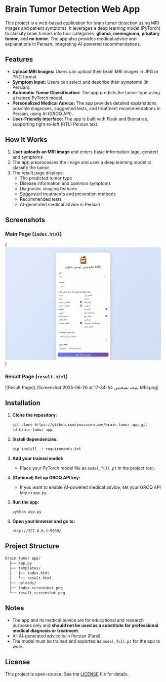 # Brain Tumor Detection Web App

This project is a web-based application for brain tumor detection using MRI images and patient symptoms. It leverages a deep learning model (PyTorch) to classify brain tumors into four categories: **glioma**, **meningioma**, **pituitary tumor**, and **no tumor**. The app also provides medical advice and explanations in Persian, integrating AI-powered recommendations.

## Features

- **Upload MRI Images:** Users can upload their brain MRI images in JPG or PNG format.
- **Symptom Input:** Users can select and describe their symptoms (in Persian).
- **Automatic Tumor Classification:** The app predicts the tumor type using a trained PyTorch model.
- **Personalized Medical Advice:** The app provides detailed explanations, possible diagnoses, suggested tests, and treatment recommendations in Persian, using AI (GROQ API).
- **User-Friendly Interface:** The app is built with Flask and Bootstrap, supporting right-to-left (RTL) Persian text.

## How It Works

1. **User uploads an MRI image** and enters basic information (age, gender) and symptoms.
2. The app preprocesses the image and uses a deep learning model to classify the tumor.
3. The result page displays:
   - The predicted tumor type
   - Disease information and common symptoms
   - Diagnostic imaging features
   - Suggested treatments and prevention methods
   - Recommended tests
   - AI-generated medical advice in Persian

## Screenshots

### Main Page (`index.html`)
(![Main Page](./Screenshot%202025-06-26%20at%2016-23-56%20%D8%AA%D8%B4%D8%AE%DB%8C%D8%B5%20%D8%AA%D9%88%D9%85%D9%88%D8%B1%20%D9%85%D8%BA%D8%B2%DB%8C%20MRI.png))

### Result Page (`result.html`)
![Result Page](./Screenshot 2025-06-26 at 17-34-54 نتیجه تشخیص MRI.png)


## Installation

1. **Clone the repository:**
   ```bash
   git clone https://github.com/yourusername/brain-tumor-app.git
   cd brain-tumor-app
   ```

2. **Install dependencies:**
   ```bash
   pip install -r requirements.txt
   ```

3. **Add your trained model:**
   - Place your PyTorch model file as `model_full.pt` in the project root.

4. **(Optional) Set up GROQ API key:**
   - If you want to enable AI-powered medical advice, set your GROQ API key in `app.py`.

5. **Run the app:**
   ```bash
   python app.py
   ```

6. **Open your browser and go to:**
   ```
   http://127.0.0.1:5000/
   ```

## Project Structure

```
brain tumor app/
  ├── app.py
  ├── templates/
  │   ├── index.html
  │   └── result.html
  ├── uploads/
  ├── index_screenshot.png
  └── result_screenshot.png
```

## Notes

- The app and its medical advice are for educational and research purposes only and **should not be used as a substitute for professional medical diagnosis or treatment**.
- All AI-generated advice is in Persian (Farsi).
- The model must be trained and exported as `model_full.pt` for the app to work.

## License

This project is open-source. See the [LICENSE](LICENSE) file for details. 
